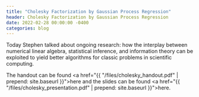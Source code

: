 ```yaml
---
title: "Cholesky Factorization by Gaussian Process Regression"
header: Cholesky Factorization by Gaussian Process Regression
date: 2022-02-28 00:00:00 -0400
categories: blog
---
```


Today Stephen talked about ongoing research: how the interplay
between numerical linear algebra, statistical inference, and
information theory can be exploited to yield better algorithms
for classic problems in scientific computing.

The handout can be found
<a href="{{ "/files/cholesky_handout.pdf" | prepend: site.baseurl }}">here</a>
and the slides can be found
<a href="{{ "/files/cholesky_presentation.pdf" | prepend: site.baseurl }}">here</a>.
